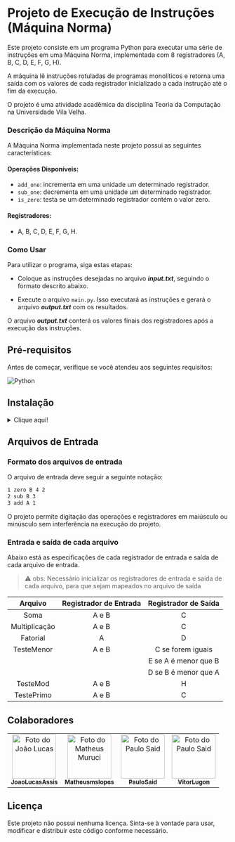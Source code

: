 # Projeto de Execução de Instruções (Máquina Norma)

Este projeto consiste em um programa Python para executar uma série de instruções em uma Máquina Norma, implementada com 8 registradores (A, B, C, D, E, F, G, H).

A máquina lê instruções rotuladas de programas monolíticos e retorna uma saída com os valores de cada registrador inicializado a cada instrução até o fim da execução.

O projeto é uma atividade acadêmica da disciplina Teoria da Computação na Universidade Vila Velha.

### Descrição da Máquina Norma

A Máquina Norma implementada neste projeto possui as seguintes características:

#### Operações Disponíveis:

* `add_one`: incrementa em uma unidade um determinado registrador.
* `sub_one`: decrementa em uma unidade um determinado registrador.
* `is_zero`: testa se um determinado registrador contém o valor zero.
  
#### Registradores:

* A, B, C, D, E, F, G, H.

### Como Usar

Para utilizar o programa, siga estas etapas:

* Coloque as instruções desejadas no arquivo ***input.txt***, seguindo o formato descrito abaixo.

* Execute o arquivo `main.py`. Isso executará as instruções e gerará o arquivo ***output.txt*** com os resultados.

O arquivo ***output.txt*** conterá os valores finais dos registradores após a execução das instruções.

## Pré-requisitos

Antes de começar, verifique se você atendeu aos seguintes requisitos:

![Python](https://img.shields.io/badge/Python-3776AB?style=for-the-badge&logo=python&logoColor=white)

## Instalação
<details>
<summary>Clique aqui!</summary>
<p>

### Pré-requisitos para instalação!

![Git](https://img.shields.io/badge/Git-E34F26?style=for-the-badge&logo=git&logoColor=white)
![Python](https://img.shields.io/badge/Python-3776AB?style=for-the-badge&logo=python&logoColor=white)
--------------------------------------------------------------------------------------------

Para começar, clone o repositório do projeto em seu ambiente local. Siga a etapa abaixo:

* Abra o terminal na pasta onde deseja clonar o repositório.

* Clone o repositório para o seu ambiente local usando o seguinte comando:

```git
git clone https://github.com/JoaoLucasAssis/Maquina_Norma.git
```

> :warning: obs: Certifique-se de ter o git instalado antes de executar o comando no terminal

* Navegue até o diretório do projeto e execute o seguinte comando para rodar o programa:

```python
python .\src\main.py
```

Se tudo estiver correto, o arquivo `output.txt` será criado.
</p>
</details>

## Arquivos de Entrada

### Formato dos arquivos de entrada

O arquivo de entrada deve seguir a seguinte notação:

```txt
1 zero B 4 2
2 sub B 3
3 add A 1
```

O projeto permite digitação das operações e registradores em maiúsculo ou minúsculo sem interferência na execução do projeto.

### Entrada e saída de cada arquivo

Abaixo está as especificações de cada registrador de entrada e saída de cada arquivo de entrada.
> :warning: obs: Necessário inicializar os registradores de entrada e saída 
> de cada arquivo, para que sejam mapeados no arquivo de saída

| Arquivo       | Registrador de Entrada  | Registrador de Saída                 |
|:-------------:|:-----------------------:|:------------------------------------:|
| Soma          | A e B                   | C                                    |
| Multiplicação | A e B                   | C                                    |
| Fatorial      | A                       | D                                    |
| TesteMenor    | A e B                   | C se forem iguais                    |
|               |                         | E se A é menor que B                 |
|               |                         | D se B é menor que A                 |
| TesteMod      | A e B                   | H                                    |
| TestePrimo    | A e B                   | C                                    |

## Colaboradores

<table>
  <tr>
    <!-- João Lucas -->
    <td align="center">
      <a href="https://github.com/JoaoLucasAssis">
        <img src="https://encrypted-tbn0.gstatic.com/images?q=tbn:ANd9GcQwxCRWlkfeigdbif83ap111RPNlGARl02wOF5OvW9zUA&s" width="100px;" height="100px;" alt="Foto do João Lucas"/><br>
        <sub>
          <b>JoaoLucasAssis</b>
        </sub>
      </a>
    </td>
    <!-- Matheus Muruci -->
    <td align="center">
      <a href="https://github.com/Matheusmslopes">
        <img src="https://avatars.githubusercontent.com/u/100313664?v=4" width="100px;" height="100px;" alt="Foto do Matheus Muruci"/><br>
        <sub>
          <b>Matheusmslopes</b>
        </sub>
      </a>
    </td>
    <!-- Paulo Said -->
    <td align="center">
      <a href="https://github.com/PauloSaid">
        <img src="https://avatars.githubusercontent.com/u/103071726?v=4" width="100px;" height="100px;" alt="Foto do Paulo Said"/><br>
        <sub>
          <b>PauloSaid</b>
        </sub>
      </a>
    </td>
        <!-- Vitor Lugon -->
    <td align="center">
      <a href="https://github.com/VitorLugon">
        <img src="https://avatars.githubusercontent.com/u/103381252?v=4" width="100px;" height="100px;" alt="Foto do Paulo Said"/><br>
        <sub>
          <b>VitorLugon</b>
        </sub>
      </a>
    </td>
  </tr>
</table>

## Licença

Este projeto não possui nenhuma licença. Sinta-se à vontade para usar, modificar e distribuir este código conforme necessário.
